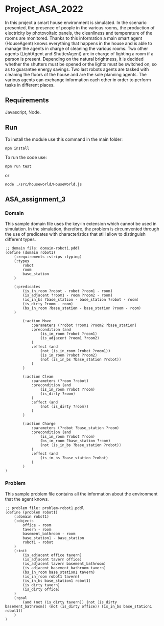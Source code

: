 # Project_ASA_2022

In this project a smart house environment is simulated. In the scenario presented, the presence of people in the various rooms, the production of electricity by photovoltaic panels, the cleanliness and temperature of the rooms
are monitored. Thanks to this information a main smart agent (HouseAgent)
knows everything that happens in the house and is able to manage the agents
in charge of cleaning the various rooms. Two other agents (LightAgent and
ShutterAgent) are in charge of lighting a room if a person is present. Depending on the natural brightness, it is decided whether the shutters must be opened
or the lights must be switched on, so as to guarantee energy savings. Two last
robots agents are tasked with cleaning the floors of the house and are the sole
planning agents. The various agents can exchange information each other in
order to perform tasks in different places.

## Requirements

Javascript, Node.

## Run

To install the module use this command in the main folder:
```
npm install
```
To run the code use:
```
npm run test
```
or 
```
node ./src/houseworld/HouseWorld.js
```

## ASA_assignment_3

### Domain
This sample domain file uses the key-in extension which cannot be used in simulation. In the simulation, therefore, the problem is circumvented through the use of predicates with characteristics that still allow to distinguish different types.

```
;; domain file: domain-robot1.pddl
(define (domain robot1)
    (:requirements :strips :typing)
    (:types
        robot
        room 
        base_station 
    )
    
    (:predicates
        (is_in_room ?robot - robot ?room1 - room)
        (is_adjacent ?room1 - room ?room2 - room)
        (is_in_bs ?base_station - base_station ?robot - room)
        (is_dirty ?room - room)
        (bs_in_room ?base_station - base_station ?room - room)              
    )
    
        (:action Move
            :parameters (?robot ?room1 ?room2 ?base_station)
            :precondition (and
                (is_in_room ?robot ?room1)
                (is_adjacent ?room1 ?room2)
            )
            :effect (and
                (not (is_in_room ?robot ?room1))
                (is_in_room ?robot ?room2)
                (not (is_in_bs ?base_station ?robot))
            )
        )
        
        (:action Clean
            :parameters (?room ?robot)
            :precondition (and
                (is_in_room ?robot ?room)
                (is_dirty ?room)
            )
            :effect (and
                (not (is_dirty ?room))
            )
        )
        
        (:action Charge
            :parameters (?robot ?base_station ?room)
            :precondition (and
                (is_in_room ?robot ?room)
                (bs_in_room ?base_station ?room)
                (not (is_in_bs ?base_station ?robot))
            )
            :effect (and
                (is_in_bs ?base_station ?robot)
            )
        )
)
```
### Problem
This sample problem file contains all the information about the environment that the agent knows.

```
;; problem file: problem-robot1.pddl
(define (problem robot1)
    (:domain robot1)
    (:objects
        office - room
        tavern - room
        basement_bathroom - room
        base_station1 - base_station
        robot1 - robot
    )
    (:init
        (is_adjacent office tavern)
        (is_adjacent tavern office)
        (is_adjacent tavern basement_bathroom)
        (is_adjacent basement_bathroom tavern)
        (bs_in_room base_station1 tavern)
        (is_in_room robot1 tavern)
        (is_in_bs base_station1 robot1)
        (is_dirty tavern)
        (is_dirty office)
    )
    (:goal
        (and (not (is_dirty tavern)) (not (is_dirty basement_bathroom)) (not (is_dirty office)) (is_in_bs base_station1 robot1))
    )
)
```